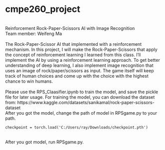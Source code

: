 # cmpe260_project
 </br>
Reinforcement Rock-Paper-Scissors AI with Image Recognition </br>
Team member: Weifeng Ma  </br>
</br>
The Rock-Paper-Scissor AI that implemented with a reinforcement mechanism. In this project, I will make the Rock-Paper-Scissors that apply the concept of reinforcement learning I learned from this class. I’ll implement the AI by using a reinforcement learning approach. To get better understanding of deep learning, I also implement image recognition that uses an image of rock/paper/scissors as input. The game itself will keep track of human choices and come up with the choice with the highest chance to win humans. </br>
</br>
Please use the RPS_Claasifier.ipynb to train the model, and save the pickle file for later usage. For training the model, you can download the dataset from: https://www.kaggle.com/datasets/sanikamal/rock-paper-scissors-dataset </br>
After you got the model, change the path of model in RPSgame.py to your path. 

```
checkpoint = torch.load('C:/Users/ray/Downloads/checkpoint.pth')
```

</br>
After you got model, run RPSgame.py. </br>
</br>
</br>


